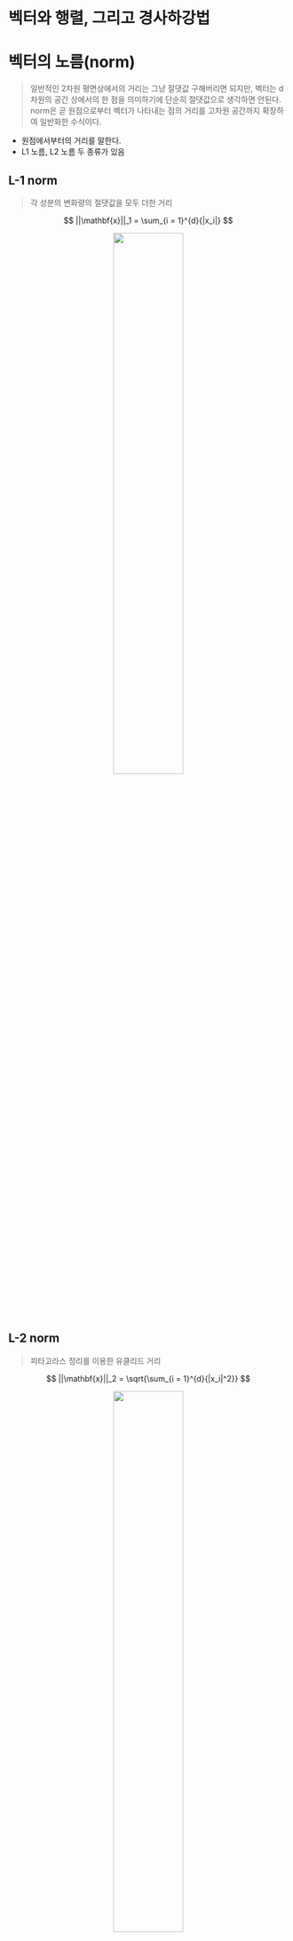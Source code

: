# 벡터와 행렬, 그리고 경사하강법

# 벡터의 노름(norm)

> 일반적인 2차원 평면상에서의 거리는 그냥 절댓값 구해버리면 되지만, 벡터는 d차원의 공간 상에서의 한 점을 의미하기에 단순히 절댓값으로 생각하면 안된다.
norm은 곧 원점으로부터 벡터가 나타내는 점의 거리를 고차원 공간까지 확장하여 일반화한 수식이다.
> 
- 원점에서부터의 거리를 말한다.
- L1 노름, L2 노름 두 종류가 있음

## L-1 norm

> 각 성분의 변화량의 절댓값을 모두 더한 거리
> 


$$
||\mathbf{x}||_1 = \sum_{i = 1}^{d}{|x_i|}
$$
<center><img src="https://github.com/hyuns66/hyuns66/assets/72616557/da12615f-73c2-4b44-86d0-606ca3b3faf7" width="50%"/></center>


## L-2 norm

> 피타고라스 정리를 이용한 유클리드 거리
> 

$$
||\mathbf{x}||_2 = \sqrt{\sum_{i = 1}^{d}{|x_i|^2}}
$$

<center><img src="https://github.com/hyuns66/5th_BoostCamp_AItech/assets/72616557/3b8504d9-6e36-496e-82d4-f86aa24d0605" width="50%"></center>


위에서는 2차원 평면공간을 예시로 들었지만, 실제로는 모든 d차원의 공간에서 계산이 가능하다.

## norm을 구하는 python 코드

```python
import numpy as np

"""
아래 함수들에 들어가는 인자 x는 배열로 나타내어진 벡터이므로 numpy 라이브러리를 사용한
행렬 연산이 이루어진다.
"""

def l1_norm(x):
	x_norm = np.abs(x)
	x_norm = np.sum(x_norm)
	return x_norm

def l2_norm(x):
	x_norm = x*x
	x_norm = np.sum(x_norm)
	x_norm = np.sqrt(x_norm)
	return x_norm
```

# 행렬

- 벡터를 원소로 가지는 2차원 배열
- 벡터는 d차원 공간에서의 점을 나타내므로 행렬은 d차원 공간상의 점들의 집합이다.
- 각각의 행벡터는 데이터를 의미한다.

<center><img src="https://github.com/hyuns66/5th_BoostCamp_AItech/assets/72616557/3cf1e433-e8f1-464e-9028-df52db29d07b" width=70%></center>

<br>
<br>

## 연산자로써의 행렬

- 행렬은 벡터공간에서 사용되는 연산자로써 이해할 수 있다.

<center><img src="https://github.com/hyuns66/5th_BoostCamp_AItech/assets/72616557/7eb1aa37-226f-4eff-9739-18b0197b21db" width=70%></center>

n차원 공간의 벡터 $\mathbf{z}$와 m차원 공간의 벡터 $\mathbf{x}$가 있을 때 n*m 행렬을 곱해주게 되면 $\mathbf{x}$ 벡터를 $\mathbf{z}$ 벡터의 차원으로 보낼 수 있다.

이는 **패턴을 추출**하거나 **데이터를 압축**하는데 쓰일 수 있다는 의미이기도 하다.
<br>
<br>
<br>
# 경사 하강법

**핵심 아이디어**

> **함수의 현재 위치에서 미분값을 더하면 함수값이 증가하고, 미분값을 빼면 함수값이 감소한다.**
→ 만약 감소중인 함수여서 현재 위치의 미분값이 음수가 나왔다면, 현재위치에서 음수를 더해 뒤로가면 함수값이 증가할 것이고, 증가중인 함수여서 현재위치의 미분값이 양수가 나왔다면 현재 위치로부터 양의 방향으로 이동했을 때 함수값이 증가하게 된다.
함수값이 감소하는 경우도 같은 방법으로 설명 가능하다.
> 

- 경사 상승법 : 미분값을 더해가면서 함수값이 증가하는 방향으로 이동하는 방법, 극대값의 위치를 구할 때 사용
- 경사 하강법 : 미분값을 빼가면서 함수값이 감소하는 방향으로 이동하는 방법,  극소값의 위치를 구할 때 사용

→ 경사 상승이던 하강이던 극값에 도달하여 미분값이 0이 되면 더이상 업데이트가 일어나지 않는다.
<br>
<br>

## 경사 하강법 : 알고리즘

```python
"""
gradient : 미분을 계산하는 함수
init : 시작점
lr: 학습률, 미분을 통해 업데이트되는 속도를 조절한다. (중요한 변수)
eps : 알고리즘 종료조건, 컴퓨터로 미분을 계산할 때에는 정확히 0이 나오지 않기 때문에 
			종료조건 eps가 필요하다. (특정값 보다 작아지면 종료)
"""

var = init
grad = gradient(var)
while (abs(grad) > eps):
	var = var - lr * grad
	grad = gradient(var)
```

이런식으로 현재점 기준 미분값을 구하고, 미분값 크기에 비례해서 현재위치를 옮기는 방식으로 극대, 극소값을 찾을 수 있다.

2차원 공간에서의 2차함수나 3차함수를 예시로 들면 이해하기가 쉬울텐데, **만약 변수로 벡터가 들어온다면??**  

<br>

## 벡터가 입력인 다변수함수에서의 경사 하강법

이 때는 미분 대신 편미분을 사용해야 한다.

> 편미분이란 다변수 함수의 특정 변수를 제외한 나머지 변수를 상수로 간주하여 미분하는 것으로 다차원의 벡터가 변수로 들어오더라도, 각 벡터들을 편미분 하여 하나의 그레디언트 벡터로 만들 수 있다.
> 
<br>  

**편미분 예시**

<center><img src="https://github.com/hyuns66/5th_BoostCamp_AItech/assets/72616557/183f49f6-a513-498d-8b03-59fc16ee06dd" width=80%></center>  
<br>

**그레디언트 벡터**

$$
\nabla{f}=(\delta_{x_1}f, \delta_{x_2}f,\delta_{x_3}f, ....\space, \delta_{x_d}f)
$$

d차원의 입력변수 벡터들을 각각 편미분한 성분벡터들의 합

**그림으로 이해**

<img src="https://github.com/hyuns66/5th_BoostCamp_AItech/assets/72616557/bb927da9-7ebc-45c3-9f1b-f0aefb30d493">

(x, y, z) 공간에서 f(x, y) 표면을 따라 $-\nabla{f}$ 벡터를 그리면 오른쪽의 그림처럼 극소값을 향하는 벡터가 그려진다.